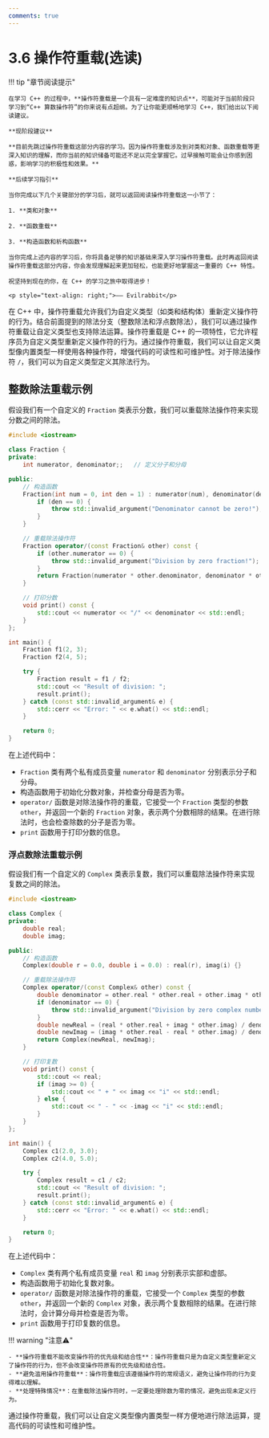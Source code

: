 ```yaml
---
comments: true
---
```


# 3.6 操作符重载(选读)

!!! tip "章节阅读提示"

    在学习 C++ 的过程中，**操作符重载是一个具有一定难度的知识点**，可能对于当前阶段只学习到“C++ 算数操作符”的你来说有点超纲。为了让你能更顺畅地学习 C++，我们给出以下阅读建议。

    **现阶段建议**

    **目前先跳过操作符重载这部分内容的学习。因为操作符重载涉及到对类和对象、函数重载等更深入知识的理解，而你当前的知识储备可能还不足以完全掌握它。过早接触可能会让你感到困惑，影响学习的积极性和效果。**

    **后续学习指引**
    
    当你完成以下几个关键部分的学习后，就可以返回阅读操作符重载这一小节了：

    1. **类和对象**

    2. **函数重载**

    3. **构造函数和析构函数**

    当你完成上述内容的学习后，你将具备足够的知识基础来深入学习操作符重载。此时再返回阅读操作符重载这部分内容，你会发现理解起来更加轻松，也能更好地掌握这一重要的 C++ 特性。

    祝坚持到现在的你，在 C++ 的学习之旅中取得进步！

    <p style="text-align: right;">—— Evilrabbit</p>

在 C++ 中，操作符重载允许我们为自定义类型（如类和结构体）重新定义操作符的行为。结合前面提到的除法分支（整数除法和浮点数除法），我们可以通过操作符重载让自定义类型也支持除法运算。操作符重载是 C++ 的一项特性，它允许程序员为自定义类型重新定义操作符的行为。通过操作符重载，我们可以让自定义类型像内置类型一样使用各种操作符，增强代码的可读性和可维护性。对于除法操作符 `/`，我们可以为自定义类型定义其除法行为。

## 整数除法重载示例

假设我们有一个自定义的 `Fraction` 类表示分数，我们可以重载除法操作符来实现分数之间的除法。

``` C++
#include <iostream>

class Fraction {
private:
    int numerator, denominator;;   // 定义分子和分母

public:
    // 构造函数
    Fraction(int num = 0, int den = 1) : numerator(num), denominator(den) {
        if (den == 0) {
            throw std::invalid_argument("Denominator cannot be zero!");
        }
    }

    // 重载除法操作符
    Fraction operator/(const Fraction& other) const {
        if (other.numerator == 0) {
            throw std::invalid_argument("Division by zero fraction!");
        }
        return Fraction(numerator * other.denominator, denominator * other.numerator);
    }

    // 打印分数
    void print() const {
        std::cout << numerator << "/" << denominator << std::endl;
    }
};

int main() {
    Fraction f1(2, 3);
    Fraction f2(4, 5);

    try {
        Fraction result = f1 / f2;
        std::cout << "Result of division: ";
        result.print();
    } catch (const std::invalid_argument& e) {
        std::cerr << "Error: " << e.what() << std::endl;
    }

    return 0;
}
```

在上述代码中：
- `Fraction` 类有两个私有成员变量 `numerator` 和 `denominator` 分别表示分子和分母。
- 构造函数用于初始化分数对象，并检查分母是否为零。
- `operator/` 函数是对除法操作符的重载，它接受一个 `Fraction` 类型的参数 `other`，并返回一个新的 `Fraction` 对象，表示两个分数相除的结果。在进行除法时，也会检查除数的分子是否为零。
- `print` 函数用于打印分数的信息。

### 浮点数除法重载示例

假设我们有一个自定义的 `Complex` 类表示复数，我们可以重载除法操作符来实现复数之间的除法。

``` C++
#include <iostream>

class Complex {
private:
    double real;
    double imag;

public:
    // 构造函数
    Complex(double r = 0.0, double i = 0.0) : real(r), imag(i) {}

    // 重载除法操作符
    Complex operator/(const Complex& other) const {
        double denominator = other.real * other.real + other.imag * other.imag;
        if (denominator == 0) {
            throw std::invalid_argument("Division by zero complex number!");
        }
        double newReal = (real * other.real + imag * other.imag) / denominator;
        double newImag = (imag * other.real - real * other.imag) / denominator;
        return Complex(newReal, newImag);
    }

    // 打印复数
    void print() const {
        std::cout << real;
        if (imag >= 0) {
            std::cout << " + " << imag << "i" << std::endl;
        } else {
            std::cout << " - " << -imag << "i" << std::endl;
        }
    }
};

int main() {
    Complex c1(2.0, 3.0);
    Complex c2(4.0, 5.0);

    try {
        Complex result = c1 / c2;
        std::cout << "Result of division: ";
        result.print();
    } catch (const std::invalid_argument& e) {
        std::cerr << "Error: " << e.what() << std::endl;
    }

    return 0;
}
```

在上述代码中：
- `Complex` 类有两个私有成员变量 `real` 和 `imag` 分别表示实部和虚部。
- 构造函数用于初始化复数对象。
- `operator/` 函数是对除法操作符的重载，它接受一个 `Complex` 类型的参数 `other`，并返回一个新的 `Complex` 对象，表示两个复数相除的结果。在进行除法时，会计算分母并检查是否为零。
- `print` 函数用于打印复数的信息。

!!! warning "注意⚠️"
    
    - **操作符重载不能改变操作符的优先级和结合性**：操作符重载只是为自定义类型重新定义了操作符的行为，但不会改变操作符原有的优先级和结合性。
    - **避免滥用操作符重载**：操作符重载应该遵循操作符的常规语义，避免让操作符的行为变得难以理解。
    - **处理特殊情况**：在重载除法操作符时，一定要处理除数为零的情况，避免出现未定义行为。

通过操作符重载，我们可以让自定义类型像内置类型一样方便地进行除法运算，提高代码的可读性和可维护性。 